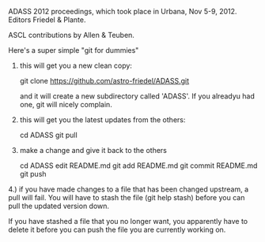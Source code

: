 ADASS 2012 proceedings, which took place in Urbana, Nov 5-9, 2012.
Editors Friedel & Plante.

ASCL contributions by Allen & Teuben.


Here's a super simple "git for dummies"

1) this will get you a new clean copy:

   git clone https://github.com/astro-friedel/ADASS.git

   and it will create a new subdirectory called 'ADASS'. If 
   you alreadyu had one, git will nicely complain.

2) this will get you the latest updates from the others:


   cd ADASS
   git pull

3) make a change and give it back to the others

   cd ADASS
   edit README.md
   git add README.md
   git commit README.md
   git push


4.) if you have made changes to a file that has been changed upstream, a pull will fail. You will have to stash the file (git help stash) before you can pull the updated version down. 

If you have stashed a file that you no longer want, you apparently have to delete it before you can push the file you are currently working on. 
